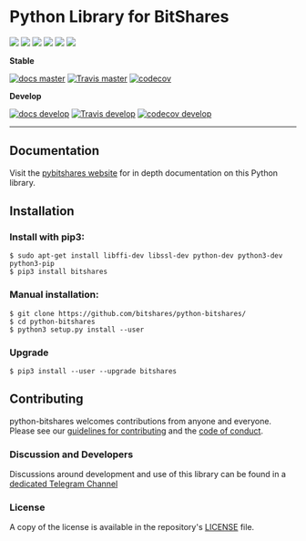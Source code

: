 # Python Library for BitShares

![](https://img.shields.io/pypi/v/bitshares.svg?style=for-the-badge)
![](https://img.shields.io/github/release/bitshares/python-bitshares.svg?style=for-the-badge)
![](https://img.shields.io/github/downloads/bitshares/python-bitshares/total.svg?style=for-the-badge)
![](https://img.shields.io/pypi/pyversions/bitshares.svg?style=for-the-badge)
![](https://img.shields.io/pypi/l/bitshares.svg?style=for-the-badge)
![](https://cla-assistant.io/readme/badge/bitshares/python-bitshares)

**Stable**

[![docs master](https://readthedocs.org/projects/python-bitshares/badge/?version=latest)](http://python-bitshares.readthedocs.io/en/latest/)
[![Travis master](https://travis-ci.org/bitshares/python-bitshares.png?branch=master)](https://travis-ci.org/bitshares/python-bitshares)
[![codecov](https://codecov.io/gh/bitshares/python-bitshares/branch/master/graph/badge.svg)](https://codecov.io/gh/bitshares/python-bitshares)

**Develop**

[![docs develop](https://readthedocs.org/projects/python-bitshares/badge/?version=develop)](http://python-bitshares.readthedocs.io/en/develop/)
[![Travis develop](https://travis-ci.org/bitshares/python-bitshares.png?branch=develop)](https://travis-ci.org/bitshares/python-bitshares)
[![codecov develop](https://codecov.io/gh/bitshares/python-bitshares/branch/develop/graph/badge.svg)](https://codecov.io/gh/bitshares/python-bitshares)

---

## Documentation

Visit the [pybitshares website](http://docs.pybitshares.com/en/latest/) for in depth documentation on this Python library.

## Installation

### Install with pip3:

    $ sudo apt-get install libffi-dev libssl-dev python-dev python3-dev python3-pip
    $ pip3 install bitshares

### Manual installation:

    $ git clone https://github.com/bitshares/python-bitshares/
    $ cd python-bitshares
    $ python3 setup.py install --user

### Upgrade

    $ pip3 install --user --upgrade bitshares

## Contributing

python-bitshares welcomes contributions from anyone and everyone. Please
see our [guidelines for contributing](CONTRIBUTING.md) and the [code of
conduct](CODE_OF_CONDUCT.md).

### Discussion and Developers

Discussions around development and use of this library can be found in a
[dedicated Telegram Channel](https://t.me/pybitshares)

### License

A copy of the license is available in the repository's
[LICENSE](LICENSE.txt) file.
